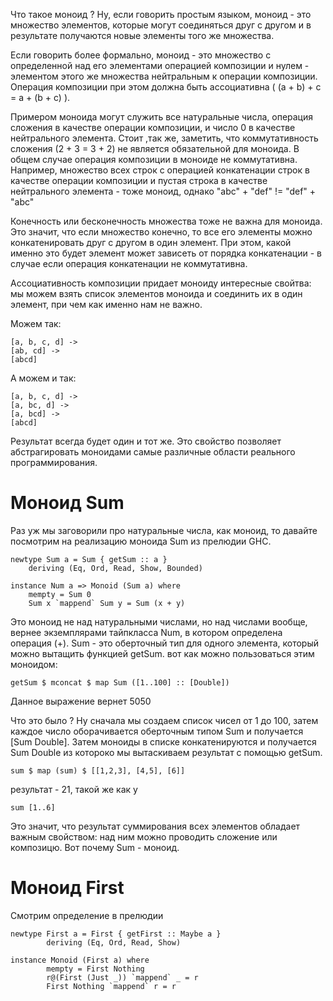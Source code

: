 
Что такое моноид ? Ну, если говорить простым языком, моноид - это множество
элементов, которые могут соединяться друг с другом и в результате получаются
новые элементы того же множества.

Если говорить более формально, моноид - это множество с определенной над его
элементами операцией композиции и нулем - элементом этого же множества
нейтральным к операции композиции. Операция композиции при этом должна быть
ассоциативна ( (a + b) + c = a + (b + c) ).

Примером моноида могут служить все натуральные числа, операция сложения в
качестве операции композиции, и число 0 в качестве нейтрального элемента. Стоит
,так же, заметить, что коммутативность сложения (2 + 3 = 3 + 2) не является
обязательной для моноида. В общем случае операция композиции в моноиде не
коммутативна. Например, множество всех строк с операцией конкатенации строк в
качестве операции композиции и пустая строка в качестве нейтрального элемента -
тоже моноид, однако "abc" + "def" != "def" + "abc"

Конечность или бесконечность множества тоже не важна для моноида. Это значит,
что если множество конечно, то все его элементы можно конкатенировать друг с
другом в один элемент. При этом, какой именно это будет элемент может зависеть
от порядка конкатенации - в случае если операция конкатенации не коммутативна.

Ассоциативность композиции придает моноиду интересные свойтва: мы можем взять
список элементов моноида и соединить их в один элемент, при чем как именно нам
не важно.

Можем так:

    [a, b, c, d] ->
    [ab, cd] ->
    [abcd]

А можем и так:

    [a, b, c, d] ->
    [a, bc, d] ->
    [a, bcd] ->
    [abcd]

Результат всегда будет один и тот же. Это свойство позволяет абстрагировать
моноидами самые различные области реального программирования.

# Моноид Sum

Раз уж мы заговорили про натуральные числа, как моноид, то давайте посмотрим
на реализацию моноида Sum из прелюдии GHC.

    newtype Sum a = Sum { getSum :: a }
        deriving (Eq, Ord, Read, Show, Bounded)

    instance Num a => Monoid (Sum a) where
        mempty = Sum 0
        Sum x `mappend` Sum y = Sum (x + y)
   
Это моноид не над натуральными числами, но над числами вообще, вернее
экземплярами тайпкласса Num, в котором определена операция (+). Sum - это
оберточный тип для одного элемента, который можно вытащить функцией
getSum. вот как можно пользоваться этим моноидом:

    getSum $ mconcat $ map Sum ([1..100] :: [Double])

Данное выражение вернет 5050

Что это было ? Ну сначала мы создаем список чисел от 1 до 100, затем каждое
число оборачивается оберточным типом Sum и получается [Sum Double]. Затем
моноиды в списке конкатенируются и получается Sum Double из котороко мы
вытаскиваем результат с помощью getSum.

    sum $ map (sum) $ [[1,2,3], [4,5], [6]]
    
результат - 21, такой же как у

    sum [1..6]

Это значит, что результат суммирования всех элементов обладает важным
свойством: над ним можно проводить сложение или композицю. Вот почему Sum -
моноид.

# Моноид First

Смотрим определение в прелюдии

    newtype First a = First { getFirst :: Maybe a }
            deriving (Eq, Ord, Read, Show)

    instance Monoid (First a) where
            mempty = First Nothing
            r@(First (Just _)) `mappend` _ = r
            First Nothing `mappend` r = r

